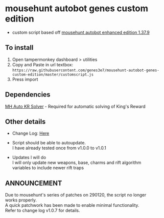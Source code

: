 # mousehunt autobot genes custom edition
- custom script based off [mousehunt autobot enhanced edition 1.37.9](https://greasyfork.org/en/scripts/5705-mousehunt-autobot-enhanced-edition?version=214422)

## To install
1. Open tampermonkey dashboard > utilities
2. Copy and Paste in url textbox:<br/>
`https://raw.githubusercontent.com/genes3e7/mousehunt-autobot-genes-custom-edition/master/customscript.js`
3. Press import

## Dependencies
[MH Auto KR Solver](https://greasyfork.org/en/scripts/13809-mh-auto-kr-solver) - Required for automatic solving of King's Reward

## Other details
- Change Log: [Here](./changelog.md)

- Script should be able to autoupdate.<br/>
I have already tested once from v1.0.0 to v1.0.1

- Updates I will do<br/>
I will only update new weapons, base, charms and rift algorithm variables to include newer rift traps


## ANNOUNCEMENT
Due to mousehunt's series of patches on 290120, the script no longer works properly.<br/>
A quick patchwork has been made to enable minimal functionality.<br/>
Refer to change log v1.0.7 for details.<br/>